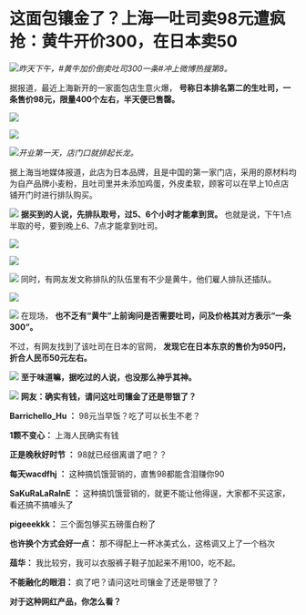 # 这面包镶金了？上海一吐司卖98元遭疯抢：黄牛开价300，在日本卖50

![](https://inews.gtimg.com/newsapp_bt/0/15785092499/1000)_昨天下午，#黄牛加价倒卖吐司300一条#冲上微博热搜第8。_

据报道，最近上海新开的一家面包店生意火爆， **号称日本排名第二的生吐司，一条售价98元，限量400个左右，半天便已售罄。**

![](https://inews.gtimg.com/om_bt/GYcrX_lCzKw2WeA4w8qpy7HM3BSxT_uJM_PINea23kpWwAA/0)

![](https://inews.gtimg.com/newsapp_bt/0/15785092523/1000)

![](https://inews.gtimg.com/om_bt/GXhFTJqpnFNAE79SZZsNP-3AKvNXWAOZ2_UCxTi5dp09YAA/0)_开业第一天，店门口就排起长龙。_

据上海当地媒体报道，此店为日本品牌，且是中国的第一家门店，采用的原材料均为自产品牌小麦粉，且吐司里并未添加鸡蛋，外皮柔软，顾客可以在早上10点店铺开门时进行排队购买。

![](https://inews.gtimg.com/newsapp_bt/0/15785092528/1000)
**据买到的人说，先排队取号，过5、6个小时才能拿到货。** 也就是说，下午1点半取的号，要到晚上6、7点才能拿到吐司。

![](https://inews.gtimg.com/newsapp_bt/0/15785092555/1000)

![](https://inews.gtimg.com/newsapp_bt/0/15785092556/1000)

![](https://inews.gtimg.com/newsapp_bt/0/15785092557/1000)
同时，有网友发文称排队的队伍里有不少是黄牛，他们雇人排队还插队。

![](https://inews.gtimg.com/newsapp_bt/0/15785092584/1000)

![](https://inews.gtimg.com/newsapp_bt/0/15785092586/1000)
在现场， **也不乏有“黄牛”上前询问是否需要吐司，问及价格其对方表示“一条300”。**

不过，有网友找到了该吐司在日本的官网， **发现它在日本东京的售价为950円，折合人民币50元左右。**

![](https://inews.gtimg.com/newsapp_bt/0/15785092589/1000)
**至于味道嘛，据吃过的人说，也没那么神乎其神。**

![](https://inews.gtimg.com/newsapp_bt/0/15785092623/1000)
**网友：确实有钱，请问这吐司镶金了还是带银了？**

**Barrichello_Hu ：** 98元当早饭？吃了可以长生不老？

**1颗不变心：** 上海人民确实有钱

**正是晚秋好时节 ：** 98就已经很离谱了吧？？

**每天wacdfhj ：** 这种搞饥饿营销的，直售98都能含泪赚你90

**SaKuRaLaRaInE ：** 这种搞饥饿营销的，就更不能让他得逞，大家都不买这家，看还搞不搞噱头了

**pigeeekkk：** 三个面包够买五磅蛋白粉了

**也许换个方式会好一点：** 那不得配上一杯冰美式么，这格调又上了一个档次

**葅华：** 我比较穷，我可以衣服裤子鞋子加起来不用100，吃不起。

**不能融化的眼泪：** 疯了吧？请问这吐司镶金了还是带银了？

**对于这种网红产品，你怎么看？**

